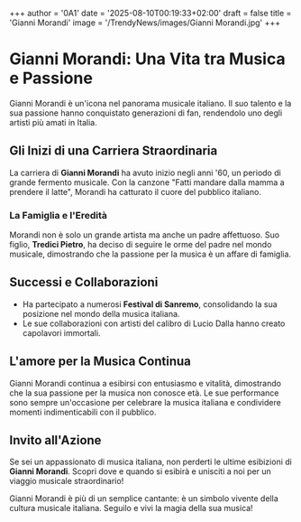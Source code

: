 +++
author = '0A1'
date = '2025-08-10T00:19:33+02:00'
draft = false
title = 'Gianni Morandi'
image = '/TrendyNews/images/Gianni Morandi.jpg'
+++

# Gianni Morandi: Una Vita tra Musica e Passione

Gianni Morandi è un'icona nel panorama musicale italiano. Il suo talento e la sua passione hanno conquistato generazioni di fan, rendendolo uno degli artisti più amati in Italia.

## Gli Inizi di una Carriera Straordinaria

La carriera di **Gianni Morandi** ha avuto inizio negli anni '60, un periodo di grande fermento musicale. Con la canzone "Fatti mandare dalla mamma a prendere il latte", Morandi ha catturato il cuore del pubblico italiano.

### La Famiglia e l'Eredità

Morandi non è solo un grande artista ma anche un padre affettuoso. Suo figlio, **Tredici Pietro**, ha deciso di seguire le orme del padre nel mondo musicale, dimostrando che la passione per la musica è un affare di famiglia.

## Successi e Collaborazioni

- Ha partecipato a numerosi **Festival di Sanremo**, consolidando la sua posizione nel mondo della musica italiana.
- Le sue collaborazioni con artisti del calibro di Lucio Dalla hanno creato capolavori immortali.

## L'amore per la Musica Continua

Gianni Morandi continua a esibirsi con entusiasmo e vitalità, dimostrando che la sua passione per la musica non conosce età. Le sue performance sono sempre un'occasione per celebrare la musica italiana e condividere momenti indimenticabili con il pubblico.

## Invito all'Azione

Se sei un appassionato di musica italiana, non perderti le ultime esibizioni di **Gianni Morandi**. Scopri dove e quando si esibirà e unisciti a noi per un viaggio musicale straordinario!

Gianni Morandi è più di un semplice cantante: è un simbolo vivente della cultura musicale italiana. Seguilo e vivi la magia della sua musica!